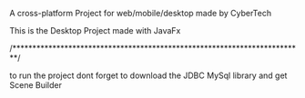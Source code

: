 A cross-platform Project for web/mobile/desktop made by CyberTech

This is the Desktop Project made with JavaFx

/*************************************************************************/

to run the project dont forget to download the JDBC MySql library and get Scene Builder
